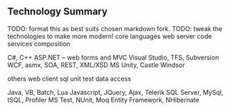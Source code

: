 ## Technology Summary
TODO: format this as best suits chosen markdown fork.
TODO: tweak the technologies to make more modern!
core languages
web server
code
services
composition

C#, C++
ASP.NET – web forms and MVC
Visual Studio, TFS, Subversion
WCF, asmx, SOA, REST, XML/XSD
MS Unity, Castle Windsor

others
web client
sql
unit test
data access

Java, VB, Batch, Lua
Javascript, JQuery, Ajax, Telerik
SQL Server, MySql, tSQL, Profiler
MS Test, NUnit, Moq
Entity Framework, NHibernate
